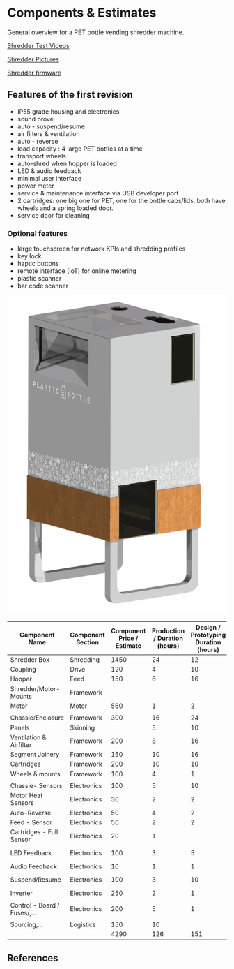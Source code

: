 # Components & Estimates

General overview for a PET bottle vending shredder machine.

[Shredder Test Videos](https://www.morrentrading.com/shredder-s/basis-shredderblok-am2018-200<br/>https://www.morrentrading.com/movies)

[Shredder Pictures](https://www.morrentrading.com/shredder-s/basis-shredderblok-am2018-20)

[Shredder firmware](https://github.com/plastic-hub/firmware/blob/master/shredder-extrusion/README.md)

## Features of the first revision

- IP55 grade housing and electronics
- sound prove
- auto - suspend/resume
- air filters & ventilation
- auto - reverse
- load capacity : 4 large PET bottles at a time
- transport wheels
- auto-shred when hopper is loaded
- LED & audio feedback
- minimal user interface
- power meter
- service & maintenance interface via USB developer port
- 2 cartridges: one big one for PET, one for the bottle caps/lids. both have wheels and a spring loaded door.
- service door for cleaning

### Optional features

- large touchscreen for network KPIs and shredding profiles
- key lock
- haptic buttons
- remote interface (IoT) for online metering
- plastic scanner
- bar code scanner

![](./draft.png)

|  **Component Name** | **Component Section** | **Component Price / Estimate** | **Production / Duration (hours)** | **Design / Prototyping Duration (hours)** | **Status** | **Risk** |
| --- | --- | --- | --- | --- | --- | --- |
|  Shredder Box | Shredding | 1450 | 24 | 12 | Solved |  |
|  Coupling | Drive | 120 | 4 | 10 | Design |  |
|  Hopper | Feed | 150 | 6 | 16 | Design |  |
|  Shredder/Motor-Mounts | Framework |  |  |  |  |  |
|  Motor | Motor | 560 | 1 | 2 | Solved |  |
|   |  |  |  |  |  |  |
|  Chassie/Enclosure | Framework | 300 | 16 | 24 |  | High |
|  Panels | Skinning |  | 5 | 10 |  | High |
|  Ventilation & Airfilter | Framework | 200 | 8 | 16 | Design |  |
|  Segment Joinery | Framework | 150 | 10 | 16 | Design | High |
|  Cartridges | Framework | 200 | 10 | 10 | Design | Middle |
|  Wheels & mounts | Framework | 100 | 4 | 1 | Design | Middle |
|   |  |  |  |  |  |  |
|  Chassie- Sensors | Electronics | 100 | 5 | 10 | Solved |  |
|  Motor Heat Sensors | Electronics | 30 | 2 | 2 | Solved |  |
|  Auto-Reverse | Electronics | 50 | 4 | 2 | Solved |  |
|  Feed - Sensor | Electronics | 50 | 2 | 2 | Solved |  |
|  Cartridges - Full Sensor | Electronics | 20 | 1 |  |  |  |
|  LED Feedback | Electronics | 100 | 3 | 5 | Not tested |  |
|  Audio Feedback | Electronics | 10 | 1 | 1 | Solved |  |
|  Suspend/Resume | Electronics | 100 | 3 | 10 | Not impl. | Middle |
|  Inverter | Electronics | 250 | 2 | 1 | Solved | Middle |
|   |  |  |  |  |  |  |
|  Control - Board / Fuses/,... | Electronics | 200 | 5 | 1 | Solved | Middle |
|   |  |  |  |  |  |  |
|  Sourcing,... | Logistics | 150 | 10 |  |  |  |
|   |  | 4290 | 126 | 151 |  |  |

## References
